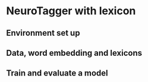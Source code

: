 
# NeuroTagger with lexicon

## Environment set up 

## Data, word embedding and lexicons

## Train and evaluate a model 




